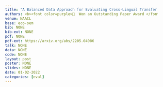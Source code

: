 ```yaml
---
title: "A Balanced Data Approach for Evaluating Cross-Lingual Transfer: Mapping the Linguistic Blood Bank"
authors: <b><font color=purple>🎉  Won an Outstanding Paper Award </font></b><br />Dan Malkin, Tomasz Limisiewicz, <b>Gabriel Stanovsky</b>
venue: NAACL
base: eco-sem
bib: NONE
bib-ext: NONE
pdf: NONE
pdf-ext: https://arxiv.org/abs/2205.04086
talk: NONE
data: NONE
code: NONE
layout: post
poster: NONE
slides: NONE
date: 01-02-2022
categories: [eval]
---
```

